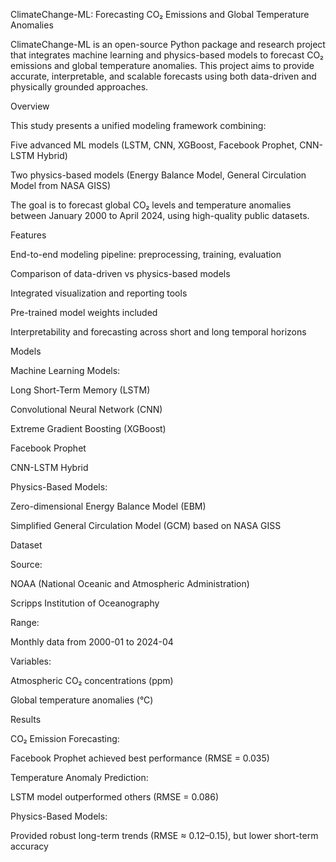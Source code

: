 

ClimateChange-ML: Forecasting CO₂ Emissions and Global Temperature Anomalies

ClimateChange-ML is an open-source Python package and research project that integrates machine learning and physics-based models to forecast CO₂ emissions and global temperature anomalies. This project aims to provide accurate, interpretable, and scalable forecasts using both data-driven and physically grounded approaches.



Overview

This study presents a unified modeling framework combining:

Five advanced ML models (LSTM, CNN, XGBoost, Facebook Prophet, CNN-LSTM Hybrid)

Two physics-based models (Energy Balance Model, General Circulation Model from NASA GISS)


The goal is to forecast global CO₂ levels and temperature anomalies between January 2000 to April 2024, using high-quality public datasets.

Features

End-to-end modeling pipeline: preprocessing, training, evaluation

Comparison of data-driven vs physics-based models

Integrated visualization and reporting tools

Pre-trained model weights included

Interpretability and forecasting across short and long temporal horizons


Models

Machine Learning Models:

Long Short-Term Memory (LSTM)

Convolutional Neural Network (CNN)

Extreme Gradient Boosting (XGBoost)

Facebook Prophet

CNN-LSTM Hybrid


Physics-Based Models:

Zero-dimensional Energy Balance Model (EBM)

Simplified General Circulation Model (GCM) based on NASA GISS


Dataset

Source:

NOAA (National Oceanic and Atmospheric Administration)

Scripps Institution of Oceanography


Range:

Monthly data from 2000-01 to 2024-04


Variables:

Atmospheric CO₂ concentrations (ppm)

Global temperature anomalies (°C)



Results

CO₂ Emission Forecasting:

Facebook Prophet achieved best performance (RMSE = 0.035)


Temperature Anomaly Prediction:

LSTM model outperformed others (RMSE = 0.086)


Physics-Based Models:

Provided robust long-term trends (RMSE ≈ 0.12–0.15), but lower short-term accuracy
